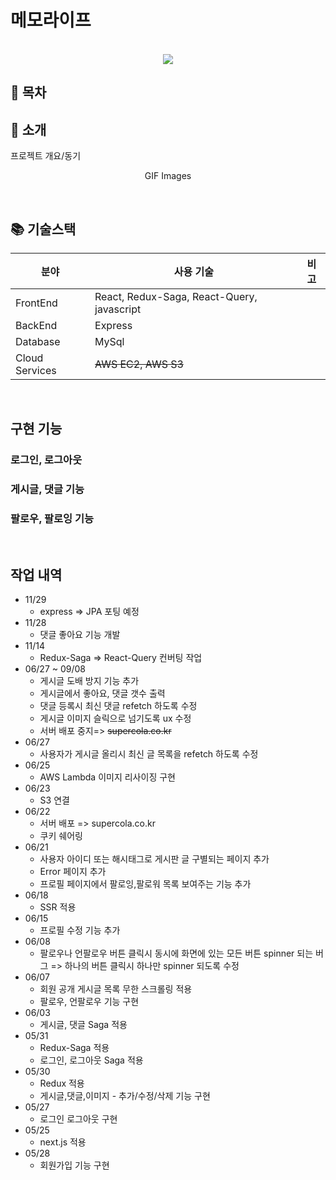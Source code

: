 # 메모라이프

<p align="center">
  <br>
  <img src="./images/common/logo-sample.jpeg">
  <br>
</p>

## 📒 목차

## 🔖 소개

<p align="justify">
프로젝트 개요/동기
</p>

<p align="center">
GIF Images
</p>

<br>

## 📚 기술스택

| 분야           | 사용 기술                                      | 비고 |
| -------------- |--------------------------------------------| ---- |
| FrontEnd       | React, Redux-Saga, React-Query, javascript |
| BackEnd        | Express                                    |
| Database       | MySql                                      |
| Cloud Services | ~~AWS EC2, AWS S3~~                            |

<br>

## 구현 기능

### 로그인, 로그아웃
### 게시글, 댓글 기능
### 팔로우, 팔로잉 기능

<br>

## 작업 내역
* 11/29
  * express => JPA 포팅 예정
* 11/28
  * 댓글 좋아요 기능 개발
* 11/14
  * Redux-Saga => React-Query 컨버팅 작업
* 06/27 ~ 09/08
  * 게시글 도배 방지 기능 추가
  * 게시글에서 좋아요, 댓글 갯수 출력
  * 댓글 등록시 최신 댓글 refetch 하도록 수정
  * 게시글 이미지 슬릭으로 넘기도록 ux 수정
  * 서버 배포 중지=> ~~supercola.co.kr~~
* 06/27
  * 사용자가 게시글 올리시 최신 글 목록을 refetch 하도록 수정
* 06/25
  * AWS Lambda 이미지 리사이징 구현
* 06/23
  * S3 연결
* 06/22
  * 서버 배포 => supercola.co.kr
  * 쿠키 쉐어링
* 06/21
  * 사용자 아이디 또는 해시태그로 게시판 글 구별되는 페이지 추가
  * Error 페이지 추가
  * 프로필 페이지에서 팔로잉,팔로워 목록 보여주는 기능 추가
* 06/18
  * SSR 적용
* 06/15
  * 프로필 수정 기능 추가
* 06/08
  * 팔로우나 언팔로우 버튼 클릭시 동시에 화면에 있는 모든 버튼 spinner 되는 버그 => 하나의 버튼 클릭시 하나만 spinner 되도록 수정
* 06/07
  * 회원 공개 게시글 목록 무한 스크롤링 적용
  * 팔로우, 언팔로우 기능 구현
* 06/03
  * 게시글, 댓글 Saga 적용
* 05/31
  * Redux-Saga 적용
  * 로그인, 로그아웃 Saga 적용
* 05/30
  * Redux 적용
  * 게시글,댓글,이미지 - 추가/수정/삭제 기능 구현
* 05/27
  * 로그인 로그아웃 구현
* 05/25
  * next.js 적용
* 05/28
  * 회원가입 기능 구현

<!-- Stack Icon Refernces -->

[js]: /images/stack/javascript.svg
[ts]: /images/stack/typescript.svg
[react]: /images/stack/react.svg
[node]: /images/stack/node.svg
